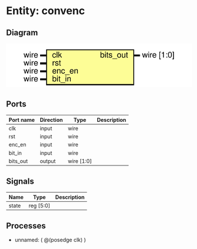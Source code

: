 # Entity: convenc

## Diagram

![Diagram](convenc.svg "Diagram")
## Ports

| Port name | Direction | Type       | Description |
| --------- | --------- | ---------- | ----------- |
| clk       | input     | wire       |             |
| rst       | input     | wire       |             |
| enc_en    | input     | wire       |             |
| bit_in    | input     | wire       |             |
| bits_out  | output    | wire [1:0] |             |
## Signals

| Name  | Type      | Description |
| ----- | --------- | ----------- |
| state | reg [5:0] |             |
## Processes
- unnamed: ( @(posedge clk) )
